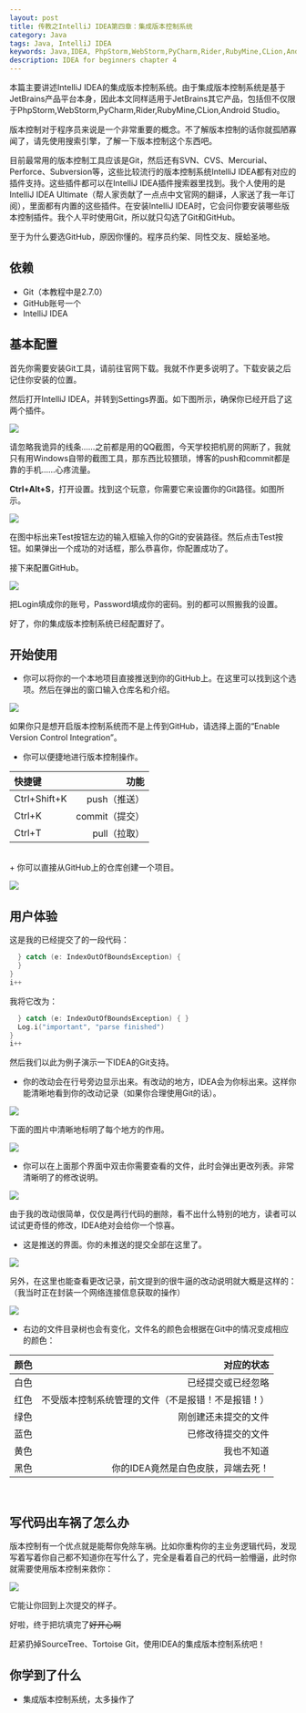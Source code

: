 ```yaml
---
layout: post
title: 传教之IntelliJ IDEA第四章：集成版本控制系统
category: Java
tags: Java, IntelliJ IDEA
keywords: Java,IDEA, PhpStorm,WebStorm,PyCharm,Rider,RubyMine,CLion,Android Studio,Git,GitHub
description: IDEA for beginners chapter 4
---
```


本篇主要讲述IntelliJ IDEA的集成版本控制系统。由于集成版本控制系统是基于JetBrains产品平台本身，因此本文同样适用于JetBrains其它产品，包括但不仅限于PhpStorm,WebStorm,PyCharm,Rider,RubyMine,CLion,Android Studio。

版本控制对于程序员来说是一个非常重要的概念。不了解版本控制的话你就孤陋寡闻了，请先使用搜索引擎，了解一下版本控制这个东西吧。

目前最常用的版本控制工具应该是Git，然后还有SVN、CVS、Mercurial、Perforce、Subversion等，这些比较流行的版本控制系统IntelliJ IDEA都有对应的插件支持。这些插件都可以在IntelliJ IDEA插件搜索器里找到。我个人使用的是IntelliJ IDEA Ultimate（帮人家贡献了一点点中文官网的翻译，人家送了我一年订阅），里面都有内置的这些插件。在安装IntelliJ IDEA时，它会问你要安装哪些版本控制插件。我个人平时使用Git，所以就只勾选了Git和GitHub。

至于为什么要选GitHub，原因你懂的。程序员约架、同性交友、膜蛤圣地。

## 依赖

- Git（本教程中是2.7.0）
- GitHub账号一个
- IntelliJ IDEA

## 基本配置

首先你需要安装Git工具，请前往官网下载。我就不作更多说明了。下载安装之后记住你安装的位置。

然后打开IntelliJ IDEA，并转到Settings界面。如下图所示，确保你已经开启了这两个插件。

<p><img src="https://coding.net/u/ice1000/p/Images/git/raw/master/blog-img/old/java/idea4/1.png" align="center"></p>

请忽略我诡异的线条……之前都是用的QQ截图，今天学校把机房的网断了，我就只有用Windows自带的截图工具，那东西比较猥琐，博客的push和commit都是靠的手机……心疼流量。

**Ctrl+Alt+S**，打开设置。找到这个玩意，你需要它来设置你的Git路径。如图所示。

<p><img src="https://coding.net/u/ice1000/p/Images/git/raw/master/blog-img/old/java/idea4/2.png" align="center"></p>

在图中标出来Test按钮左边的输入框输入你的Git的安装路径。然后点击Test按钮。如果弹出一个成功的对话框，那么恭喜你，你配置成功了。

接下来配置GitHub。

<p><img src="https://coding.net/u/ice1000/p/Images/git/raw/master/blog-img/old/java/idea4/3.png" align="center"></p>

把Login填成你的账号，Password填成你的密码。别的都可以照搬我的设置。

好了，你的集成版本控制系统已经配置好了。

## 开始使用

+ 你可以将你的一个本地项目直接推送到你的GitHub上。在这里可以找到这个选项。然后在弹出的窗口输入仓库名和介绍。

<p><img src="https://coding.net/u/ice1000/p/Images/git/raw/master/blog-img/old/java/idea4/4.png" align="center"></p>

如果你只是想开启版本控制系统而不是上传到GitHub，请选择上面的“Enable Version Control Integration”。

+ 你可以便捷地进行版本控制操作。

快捷键 | 功能
:---|---:
Ctrl+Shift+K| push（推送）
Ctrl+K | commit（提交）
Ctrl+T | pull（拉取）

<br/>
+ 你可以直接从GitHub上的仓库创建一个项目。

<p><img src="https://coding.net/u/ice1000/p/Images/git/raw/master/blog-img/old/java/idea4/5.png" align="center"></p>

## 用户体验

这是我的已经提交了的一段代码：

```swift
  } catch (e: IndexOutOfBoundsException) {
  }
}
i++
```

我将它改为：

```swift
  } catch (e: IndexOutOfBoundsException) { }
  Log.i("important", "parse finished")
}
i++
```

然后我们以此为例子演示一下IDEA的Git支持。

+ 你的改动会在行号旁边显示出来。有改动的地方，IDEA会为你标出来。这样你能清晰地看到你的改动记录（如果你合理使用Git的话）。

<p><img src="https://coding.net/u/ice1000/p/Images/git/raw/master/blog-img/old/java/idea4/6.png" align="center"></p>

下面的图片中清晰地标明了每个地方的作用。

<p><img src="https://coding.net/u/ice1000/p/Images/git/raw/master/blog-img/old/java/idea4/7.png" align="center"></p>

+ 你可以在上面那个界面中双击你需要查看的文件，此时会弹出更改列表。非常清晰明了的修改说明。

<p><img src="https://coding.net/u/ice1000/p/Images/git/raw/master/blog-img/old/java/idea4/8.png" align="center"></p>

由于我的改动很简单，仅仅是两行代码的删除，看不出什么特别的地方，读者可以试试更奇怪的修改，IDEA绝对会给你一个惊喜。

+ 这是推送的界面。你的未推送的提交全部在这里了。

<p><img src="https://coding.net/u/ice1000/p/Images/git/raw/master/blog-img/old/java/idea4/9.png" align="center"></p>

另外，在这里也能查看更改记录，前文提到的很牛逼的改动说明就大概是这样的：（我当时正在封装一个网络连接信息获取的操作）

<p><img src="https://coding.net/u/ice1000/p/Images/git/raw/master/blog-img/old/java/idea4/10.png" align="center"></p>

+ 右边的文件目录树也会有变化，文件名的颜色会根据在Git中的情况变成相应的颜色：

颜色|对应的状态
:---|---:
白色|已经提交或已经忽略
红色|不受版本控制系统管理的文件（不是报错！不是报错！）
绿色|刚创建还未提交的文件
蓝色|已修改待提交的文件
黄色|我也不知道
黑色|你的IDEA竟然是白色皮肤，异端去死！

<br/>

## 写代码出车祸了怎么办

版本控制有一个优点就是能帮你免除车祸。比如你重构你的主业务逻辑代码，发现写着写着你自己都不知道你在写什么了，完全是看着自己的代码一脸懵逼，此时你就需要使用版本控制来救你：

<p><img src="https://coding.net/u/ice1000/p/Images/git/raw/master/blog-img/old/java/idea4/11.png" align="center"></p>

它能让你回到上次提交的样子。

好啦，终于把坑填完了~~好开心啊~~

赶紧扔掉SourceTree、Tortoise Git，使用IDEA的集成版本控制系统吧！

## 你学到了什么

+ 集成版本控制系统，太多操作了




